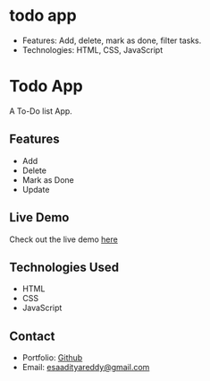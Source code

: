 # todo app
 - Features: Add, delete, mark as done, filter tasks.
 - Technologies: HTML, CSS, JavaScript 

# Todo App

A To-Do list App. 

## Features

- Add
- Delete
- Mark as Done
- Update

## Live Demo

Check out the live demo [here](https://emaniaditya.github.io/todo-app/)

## Technologies Used

- HTML
- CSS
- JavaScript

## Contact

- Portfolio: [Github](https://github.com/EmaniAditya)
- Email: esaadityareddy@gmail.com 